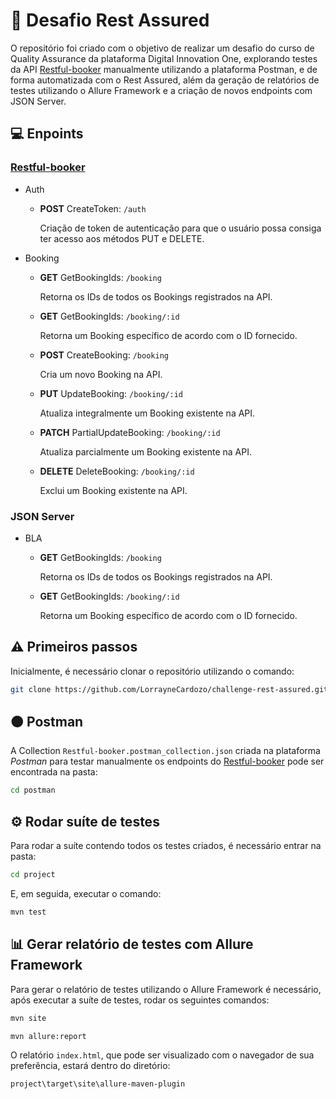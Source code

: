 # 🚀 Desafio Rest Assured
O repositório foi criado com o objetivo de realizar um desafio do curso de Quality Assurance da plataforma Digital Innovation One, explorando testes da API [Restful-booker](https://restful-booker.herokuapp.com/apidoc/index.html#api-Booking) manualmente utilizando a plataforma Postman, e de forma automatizada com o Rest Assured, além da geração de relatórios de testes utilizando o Allure Framework e a criação de novos endpoints com JSON Server.

## 💻 Enpoints

### [Restful-booker](https://restful-booker.herokuapp.com/apidoc/index.html#api-Booking)
- Auth
    
    - **POST** CreateToken: ``/auth``
        
        Criação de token de autenticação para que o usuário possa consiga ter acesso aos métodos PUT e DELETE.

- Booking

    - **GET** GetBookingIds: ``/booking``

        Retorna os IDs de todos os Bookings registrados na API.
        
    - **GET** GetBookingIds: ``/booking/:id``

        Retorna um Booking específico de acordo com o ID fornecido.

    - **POST** CreateBooking: ``/booking``

        Cria um novo Booking na API.

    - **PUT** UpdateBooking: ``/booking/:id``

        Atualiza integralmente um Booking existente na API.

    - **PATCH** PartialUpdateBooking: ``/booking/:id``

        Atualiza parcialmente um Booking existente na API.
    
    - **DELETE** DeleteBooking: ``/booking/:id``

        Exclui um Booking existente na API.

        
### JSON Server
- BLA

    - **GET** GetBookingIds: ``/booking``

        Retorna os IDs de todos os Bookings registrados na API.
        
    - **GET** GetBookingIds: ``/booking/:id``

        Retorna um Booking específico de acordo com o ID fornecido.
    

## ⚠️ Primeiros passos
Inicialmente, é necessário clonar o repositório utilizando o comando:

```bash
git clone https://github.com/LorrayneCardozo/challenge-rest-assured.git
```

## 🟠 Postman
A Collection ``Restful-booker.postman_collection.json`` criada na plataforma *Postman* para testar manualmente os endpoints do [Restful-booker](https://restful-booker.herokuapp.com/apidoc/index.html#api-Booking) pode ser encontrada na pasta:
```bash
cd postman
```

## ⚙️ Rodar suíte de testes
Para rodar a suíte contendo todos os testes criados, é necessário entrar na pasta:
```bash
cd project
```
E, em seguida, executar o comando:
```bash
mvn test
```

## 📊 Gerar relatório de testes com Allure Framework
Para gerar o relatório de testes utilizando o Allure Framework é necessário, após executar a suíte de testes, rodar os seguintes comandos:

```bash
mvn site
```

```bash
mvn allure:report
```
O relatório  ``index.html``, que pode ser visualizado com o navegador de sua preferência, estará dentro do diretório: 
```bash
project\target\site\allure-maven-plugin
```